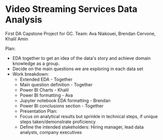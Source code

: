 # Video Streaming Services Data Analysis
First DA Capstone Project for GC. Team: Ava Niakouei, Brendan Cervone, Khalil Amin

Plan:
- EDA together to get an idea of the data's story and achieve domain knowledge as a group.
- Decide on the main questions we are exploring in each data set
- Work breakdown:
    - Extended EDA - Together
    - Main question definition - Together
    - Power BI Charts - Khalil
    - Power BI formatting - Ava
    - Jupyter notebook EDA formatting - Brendan
    - Power BI conclusions section - Together
    - Presentation Plan:
    - Focus on analytical results but sprinkle in technical steps, if unique steps taken/demonstrate proficiency
    - Define the intended stakeholders: Hiring manager, lead data analysts, company executives



